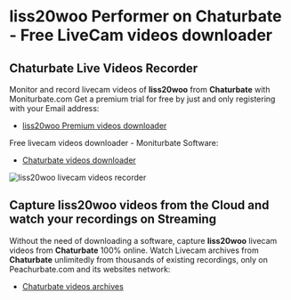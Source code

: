 # liss20woo Performer on Chaturbate - Free LiveCam videos downloader

## Chaturbate Live Videos Recorder

Monitor and record livecam videos of **liss20woo** from **Chaturbate** with Moniturbate.com
Get a premium trial for free by just and only registering with your Email address:
* [liss20woo Premium videos downloader](https://moniturbate.com/request-demo-licence-key.html)

Free livecam videos downloader - Moniturbate Software:
* [Chaturbate videos downloader](https://moniturbate.com/moniturbate-download-software.html)

![liss20woo livecam videos recorder](https://peachurnet.com/templates/moniturbate-software.png)


## Capture liss20woo videos from the Cloud and watch your recordings on Streaming

Without the need of downloading a software, capture **liss20woo** livecam videos from **Chaturbate** 100% online.
Watch Livecam archives from **Chaturbate** unlimitedly from thousands of existing recordings, only on Peachurbate.com and its websites network:
* [Chaturbate videos archives](https://peachurnet.com/)